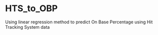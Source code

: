 # HTS_to_OBP
Using linear regression method to predict On Base Percentage using Hit Tracking System data
